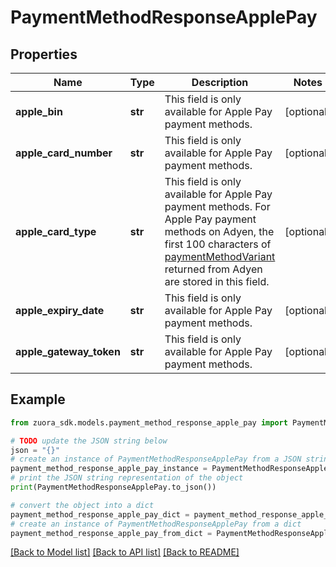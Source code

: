 # PaymentMethodResponseApplePay


## Properties

Name | Type | Description | Notes
------------ | ------------- | ------------- | -------------
**apple_bin** | **str** | This field is only available for Apple Pay payment methods.  | [optional] 
**apple_card_number** | **str** | This field is only available for Apple Pay payment methods.  | [optional] 
**apple_card_type** | **str** | This field is only available for Apple Pay payment methods.  For Apple Pay payment methods on Adyen, the first 100 characters of [paymentMethodVariant](https://docs.adyen.com/development-resources/paymentmethodvariant) returned from Adyen are stored in this field.  | [optional] 
**apple_expiry_date** | **str** | This field is only available for Apple Pay payment methods.  | [optional] 
**apple_gateway_token** | **str** | This field is only available for Apple Pay payment methods.  | [optional] 

## Example

```python
from zuora_sdk.models.payment_method_response_apple_pay import PaymentMethodResponseApplePay

# TODO update the JSON string below
json = "{}"
# create an instance of PaymentMethodResponseApplePay from a JSON string
payment_method_response_apple_pay_instance = PaymentMethodResponseApplePay.from_json(json)
# print the JSON string representation of the object
print(PaymentMethodResponseApplePay.to_json())

# convert the object into a dict
payment_method_response_apple_pay_dict = payment_method_response_apple_pay_instance.to_dict()
# create an instance of PaymentMethodResponseApplePay from a dict
payment_method_response_apple_pay_from_dict = PaymentMethodResponseApplePay.from_dict(payment_method_response_apple_pay_dict)
```
[[Back to Model list]](../README.md#documentation-for-models) [[Back to API list]](../README.md#documentation-for-api-endpoints) [[Back to README]](../README.md)


